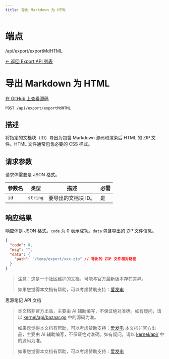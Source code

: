 ```yaml
---
title: 导出 Markdown 为 HTML
---
```

# 端点

/api/export/exportMdHTML

[← 返回 Export API 列表](../pages/export.html)

# 导出 Markdown 为 HTML

[在 GitHub 上查看源码](https://github.com/siyuan-note/siyuan/blob/master/kernel/api/export.go#L427)

`POST /api/export/exportMdHTML`

## 描述

将指定的文档块（ID）导出为包含 Markdown 源码和渲染后 HTML 的 ZIP 文件。HTML 文件通常包含必要的 CSS 样式。

## 请求参数

请求体需要是 JSON 格式。

| 参数名 | 类型 | 描述 | 必需 |
| --- | --- | --- | --- |
| `id` | `string` | 要导出的文档块 ID。 | 是 |

## 响应结果

响应体是 JSON 格式。`code` 为 0 表示成功。`data` 包含导出的 ZIP 文件信息。

```json
{
  "code": 0,
  "msg": "",
  "data": {
    "path": "/temp/export/xxx.zip" // 导出的 ZIP 文件相对路径
  }
}
```

> 注意：这是一个社区维护的文档，可能与官方最新版本存在差异。
> 
> 如果您觉得本文档有帮助，可以考虑赞助支持：[爱发电](https://afdian.com/a/leolee9086?tab=feed)

思源笔记 API 文档
> 本文档非官方出品，主要由 AI 辅助编写，不保证绝对准确。如有疑问，请以 [kernel/api/bazaar.go](https://github.com/siyuan-note/siyuan/blob/master/kernel/api/bazaar.go) 中的源码为准。
> 
> 如果您觉得本文档有帮助，可以考虑赞助支持：[爱发电](https://afdian.com/a/leolee9086?tab=feed)
> 本文档非官方出品，主要由 AI 辅助编写，不保证绝对准确。如有疑问，请以 [kernel/api/](https://github.com/siyuan-note/siyuan/blob/master/kernel/api/) 中的源码为准。
> 
> 如果您觉得本文档有帮助，可以考虑赞助支持：[爱发电](https://afdian.com/a/leolee9086?tab=feed)
